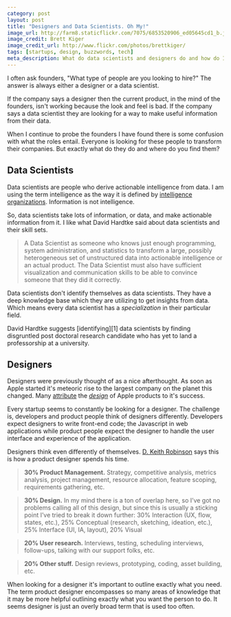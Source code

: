 ```yaml
---
category: post
layout: post
title: "Designers and Data Scientists. Oh My!"
image_url: http://farm8.staticflickr.com/7075/6853520906_ed05645cd1_b.jpg
image_credit: Brett Kiger
image_credit_url: http://www.flickr.com/photos/brettkiger/
tags: [startups, design, buzzwords, tech]
meta_description: What do data scientists and designers do and how do I find one for my startup.
---
```


I often ask founders, "What type of people are you looking to hire?" The answer is always either a designer or a data scientist.

If the company says a designer then the current product, in the mind of the founders, isn't working because the look and feel is bad. If the company says a data scientist they are looking for a way to make useful information from their data.

When I continue to probe the founders I have found there is some confusion with what the roles entail. Everyone is looking for these people to transform their companies. But exactly what do they do and where do you find them?

## Data Scientists

Data scientists are people who derive actionable intelligence from data. I am using the term intelligence as the way it is defined by [intelligence organizations][2]. Information is not intelligence.

So, data scientists take lots of information, or data, and make actionable information from it. I like what David Hardtke said about data scientists and their skill sets.

> A Data Scientist as someone who knows just enough programming, system administration, and statistics to transform a large, possibly heterogeneous set of unstructured data into actionable intelligence or an actual product. The Data Scientist must also have sufficient visualization and communication skills to be able to convince someone that they did it correctly.

Data scientists don't identify themselves as data scientists. They have a deep knowledge base which they are utilizing to get insights from data. Which means every data scientist has a _specialization_ in their particular field.

David Hardtke suggests [identifying][1] data scientists by finding disgruntled post doctoral research candidate who has yet to land a professorship at a university.

[2]: https://www.cia.gov/library/kent-center-occasional-papers/vol1no4.htm

## Designers
Designers were previously thought of as a nice afterthought. As soon as Apple started it's meteoric rise to the largest company on the planet this changed. Many [attribute][3] the _[design][4]_ of Apple products to it's success.

[3]: http://www.billhalal.com/?p=303
[4]: http://counternotions.com/2012/11/05/sirjony/

Every startup seems to constantly be looking for a designer. The challenge is, developers and product people think of designers differently. Developers expect designers to write front-end code; the Javascript in web applications while product people expect the designer to handle the user interface and experience of the application.

Designers think even differently of themselves. [D. Keith Robinson][5] says this is how a product designer spends his time.

> __30% Product Management.__ Strategy, competitive analysis, metrics analysis, project management, resource allocation, feature scoping, requirements gathering, etc.

> __30% Design.__ In my mind there is a ton of overlap here, so I’ve got no problems calling all of this design, but since this is usually a sticking point I’ve tried to break it down further: 30% Interaction (UX, flow, states, etc.), 25% Conceptual (research, sketching, ideation, etc.), 25% Interface (UI, IA, layout), 20% Visual

> __20% User research.__ Interviews, testing, scheduling interviews, follow-ups, talking with our support folks, etc.

> __20% Other stuff.__ Design reviews, prototyping, coding, asset building, etc.

When looking for a designer it's important to outline exactly what you need. The term product designer encompasses so many areas of knowledge that it may be more helpful outlining exactly what you want the person to do. It seems designer is just an overly broad term that is used too often.

[5]: http://howtomakelightning.com/what-does-a-product-designer-do-anyway

